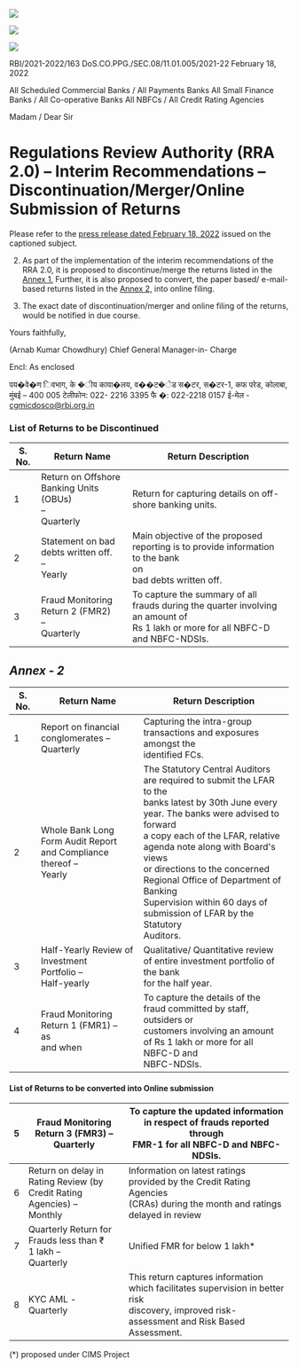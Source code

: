 ![](_page_0_Picture_0.jpeg)

![](_page_0_Picture_1.jpeg)

![](_page_0_Picture_3.jpeg)

RBI/2021-2022/163 DoS.CO.PPG./SEC.08/11.01.005/2021-22 February 18, 2022

All Scheduled Commercial Banks / All Payments Banks All Small Finance Banks / All Co-operative Banks All NBFCs / All Credit Rating Agencies

Madam / Dear Sir

# **Regulations Review Authority (RRA 2.0) – Interim Recommendations – Discontinuation/Merger/Online Submission of Returns**

Please refer to the [press release dated February 18, 2022](https://www.rbi.org.in/Scripts/BS_PressReleaseDisplay.aspx?prid=53293) issued on the captioned subject.

2. As part of the implementation of the interim recommendations of the RRA 2.0, it is proposed to discontinue/merge the returns listed in the [Annex 1.](#page-1-0) Further, it is also proposed to convert, the paper based/ e-mail-based returns listed in the [Annex 2,](#page-2-0) into online filing.

3. The exact date of discontinuation/merger and online filing of the returns, would be notified in due course.

Yours faithfully,

(Arnab Kumar Chowdhury) Chief General Manager-in- Charge

Encl: As enclosed

पय�वे�ण िवभाग, के �ीय काया�लय, व��ट�ेड स�टर, स�टर-1, कफ परेड, कोलाबा, मुंबई – 400 005 टेलीफोन: 022- 2216 3395 फै �: 022-2218 0157 ई-मेल - cgmicdosco@rbi.org.in

### **List of Returns to be Discontinued**

<span id="page-1-0"></span>

| S. No. | Return Name                                                  | Return Description                                                                                                                 |
|--------|--------------------------------------------------------------|------------------------------------------------------------------------------------------------------------------------------------|
| 1      | Return on Offshore Banking Units<br>(OBUs)<br>–<br>Quarterly | Return for capturing details on off-shore banking units.                                                                           |
| 2      | Statement on bad debts written off.<br>–<br>Yearly           | Main objective of the proposed reporting is to provide information to the bank<br>on<br>bad debts written off.                     |
| 3      | Fraud Monitoring Return 2 (FMR2)<br>–<br>Quarterly           | To capture the summary of all frauds during the quarter involving an amount of<br>Rs 1 lakh or more for all NBFC-D and NBFC-NDSIs. |

## <span id="page-2-0"></span>*Annex - 2*

| S. No. | Return Name                                                             | Return Description                                                                                                                                                                                                                                                                                                                                                                      |
|--------|-------------------------------------------------------------------------|-----------------------------------------------------------------------------------------------------------------------------------------------------------------------------------------------------------------------------------------------------------------------------------------------------------------------------------------------------------------------------------------|
| 1      | Report on financial conglomerates –<br>Quarterly                        | Capturing the intra-group transactions and exposures amongst the<br>identified FCs.                                                                                                                                                                                                                                                                                                     |
| 2      | Whole Bank Long Form Audit Report<br>and Compliance thereof –<br>Yearly | The Statutory Central Auditors are required to submit the LFAR to the<br>banks latest by 30th June every year. The banks were advised to forward<br>a copy each of the LFAR, relative agenda note along with Board's views<br>or directions to the concerned Regional Office of Department of Banking<br>Supervision within 60 days of submission of LFAR by the Statutory<br>Auditors. |
| 3      | Half-Yearly Review of Investment<br>Portfolio –<br>Half-yearly          | Qualitative/ Quantitative review of entire investment portfolio of the bank<br>for the half year.                                                                                                                                                                                                                                                                                       |
| 4      | Fraud Monitoring Return 1 (FMR1) –<br>as<br>and when                    | To capture the details of the fraud committed by staff, outsiders or<br>customers involving an amount of Rs 1 lakh or more for all NBFC-D and<br>NBFC-NDSIs.                                                                                                                                                                                                                            |

#### **List of Returns to be converted into Online submission**

| 5 | Fraud Monitoring Return 3 (FMR3) –<br>Quarterly                              | To capture the updated information in respect of frauds reported through<br>FMR-1 for all NBFC-D and NBFC-NDSIs.                                |
|---|------------------------------------------------------------------------------|-------------------------------------------------------------------------------------------------------------------------------------------------|
| 6 | Return on delay in Rating Review (by<br>Credit Rating Agencies) –<br>Monthly | Information on latest ratings provided by the Credit Rating Agencies<br>(CRAs) during the month and ratings delayed in review                   |
| 7 | Quarterly Return for Frauds less than ₹<br>1 lakh –<br>Quarterly             | Unified FMR for below 1 lakh*                                                                                                                   |
| 8 | KYC AML -<br>Quarterly                                                       | This return captures information which facilitates supervision in better risk<br>discovery, improved risk-assessment and Risk Based Assessment. |

(\*) proposed under CIMS Project